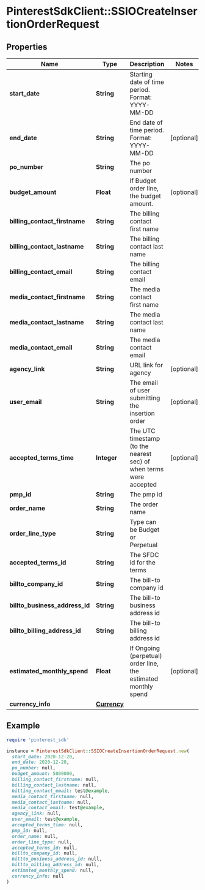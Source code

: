 # PinterestSdkClient::SSIOCreateInsertionOrderRequest

## Properties

| Name | Type | Description | Notes |
| ---- | ---- | ----------- | ----- |
| **start_date** | **String** | Starting date of time period. Format: YYYY-MM-DD |  |
| **end_date** | **String** | End date of time period. Format: YYYY-MM-DD | [optional] |
| **po_number** | **String** | The po number |  |
| **budget_amount** | **Float** | If Budget order line, the budget amount. | [optional] |
| **billing_contact_firstname** | **String** | The billing contact first name |  |
| **billing_contact_lastname** | **String** | The billing contact last name |  |
| **billing_contact_email** | **String** | The billing contact email |  |
| **media_contact_firstname** | **String** | The media contact first name |  |
| **media_contact_lastname** | **String** | The media contact last name |  |
| **media_contact_email** | **String** | The media contact email |  |
| **agency_link** | **String** | URL link for agency | [optional] |
| **user_email** | **String** | The email of user submitting the insertion order | [optional] |
| **accepted_terms_time** | **Integer** | The UTC timestamp (to the nearest sec) of when terms were accepted | [optional] |
| **pmp_id** | **String** | The pmp id |  |
| **order_name** | **String** | The order name |  |
| **order_line_type** | **String** | Type can be Budget or Perpetual |  |
| **accepted_terms_id** | **String** | The SFDC id for the terms |  |
| **billto_company_id** | **String** | The bill-to company id |  |
| **billto_business_address_id** | **String** | The bill-to business address id |  |
| **billto_billing_address_id** | **String** | The bill-to billing address id |  |
| **estimated_monthly_spend** | **Float** | If Ongoing (perpetual) order line, the estimated monthly spend | [optional] |
| **currency_info** | [**Currency**](Currency.md) |  |  |

## Example

```ruby
require 'pinterest_sdk'

instance = PinterestSdkClient::SSIOCreateInsertionOrderRequest.new(
  start_date: 2020-12-20,
  end_date: 2020-12-20,
  po_number: null,
  budget_amount: 5000000,
  billing_contact_firstname: null,
  billing_contact_lastname: null,
  billing_contact_email: test@example,
  media_contact_firstname: null,
  media_contact_lastname: null,
  media_contact_email: test@example,
  agency_link: null,
  user_email: test@example,
  accepted_terms_time: null,
  pmp_id: null,
  order_name: null,
  order_line_type: null,
  accepted_terms_id: null,
  billto_company_id: null,
  billto_business_address_id: null,
  billto_billing_address_id: null,
  estimated_monthly_spend: null,
  currency_info: null
)
```

